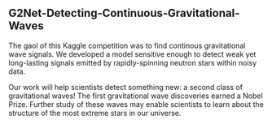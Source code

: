 ## G2Net-Detecting-Continuous-Gravitational-Waves

The gaol of this Kaggle competition was to find continous gravitational wave signals. We developed a model sensitive enough to detect weak yet long-lasting signals emitted by rapidly-spinning neutron stars within noisy data.

Our work will help scientists detect something new: a second class of gravitational waves! The first gravitational wave discoveries earned a Nobel Prize. Further study of these waves may enable scientists to learn about the structure of the most extreme stars in our universe.

